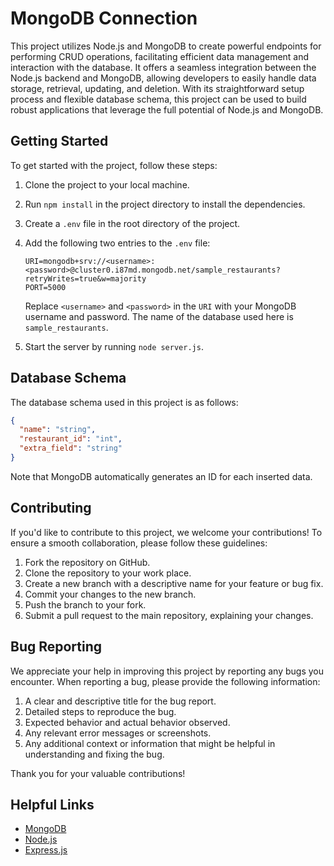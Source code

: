 # MongoDB Connection

This project utilizes Node.js and MongoDB to create powerful endpoints for performing CRUD operations, facilitating efficient data management 
and interaction with the database. It offers a seamless integration between the Node.js backend and MongoDB, allowing developers to easily 
handle data storage, retrieval, updating, and deletion. With its straightforward setup process and flexible database schema, this project 
can be used to build robust applications that leverage the full potential of Node.js and MongoDB.

## Getting Started

To get started with the project, follow these steps:

1. Clone the project to your local machine.
2. Run `npm install` in the project directory to install the dependencies.
3. Create a `.env` file in the root directory of the project.
4. Add the following two entries to the `.env` file:

   ```
   URI=mongodb+srv://<username>:<password>@cluster0.i87md.mongodb.net/sample_restaurants?retryWrites=true&w=majority
   PORT=5000
   ```

   Replace `<username>` and `<password>` in the `URI` with your MongoDB username and password. The name of the database used here is `sample_restaurants`.

5. Start the server by running `node server.js`.

## Database Schema

The database schema used in this project is as follows:

```json
{
  "name": "string",
  "restaurant_id": "int",
  "extra_field": "string"
}
```

Note that MongoDB automatically generates an ID for each inserted data.

## Contributing
If you'd like to contribute to this project, we welcome your contributions! To ensure a smooth collaboration, please follow these guidelines:

1. Fork the repository on GitHub.
2. Clone the repository to your work place.
3. Create a new branch with a descriptive name for your feature or bug fix.
4. Commit your changes to the new branch.
5. Push the branch to your fork.
6. Submit a pull request to the main repository, explaining your changes.
   
## Bug Reporting
We appreciate your help in improving this project by reporting any bugs you encounter. When reporting a bug, please provide the following information:

1. A clear and descriptive title for the bug report.
2. Detailed steps to reproduce the bug.
3. Expected behavior and actual behavior observed.
4. Any relevant error messages or screenshots.
5. Any additional context or information that might be helpful in understanding and fixing the bug.
   
Thank you for your valuable contributions!

## Helpful Links
* [MongoDB](https://www.mongodb.com/docs/)
* [Node.js](https://nodejs.org/en/docs/)
* [Express.js](https://expressjs.com/en/starter/hello-world.html/)
  
